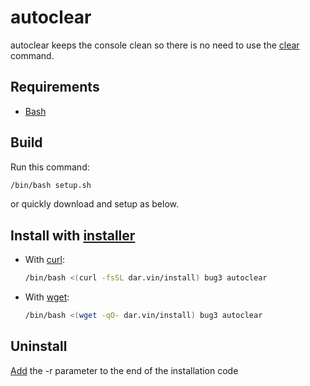 # autoclear

autoclear keeps the console clean so there is no need to use the [clear](<https://en.wikipedia.org/wiki/Clear_(Unix)>) command.

## Requirements

-   [Bash](https://www.gnu.org/software/bash)

## Build

Run this command:

```bash
/bin/bash setup.sh
```

or quickly download and setup as below.

## Install with [installer](https://github.com/bug3/installer)

-   With [curl](https://curl.se):

    ```bash
    /bin/bash <(curl -fsSL dar.vin/install) bug3 autoclear
    ```

-   With [wget](https://www.gnu.org/software/wget):

    ```bash
    /bin/bash <(wget -qO- dar.vin/install) bug3 autoclear
    ```

## Uninstall

[Add](https://github.com/bug3/installer/blob/master/USAGE.md) the -r parameter to the end of the installation code
